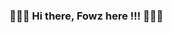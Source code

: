 ### 👋👋👋 Hi there, Fowz here !!! 👋👋👋


<!--
**F-Masood/F-Masood** is a ✨ _special_ ✨ repository because its `README.md` (this file) appears on your GitHub profile.

Here are some ideas to get you started:

- 🔭 Mostly working in the areas of Information Security, conducting VA/PT and making Python scripts.
-->
